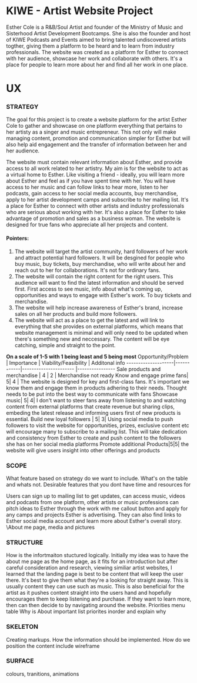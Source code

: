# KIWE - Artist Website Project

Esther Cole is a R&B/Soul Artist and founder of the Ministry of Music and Sisterhood Artist Development Bootcamps. 
She is also the founder and host of KIWE Podcasts and Events aimed to bring talented undiscovered artists togther, giving them a platform to be heard and to learn from industry professionals. 
The website was created as a platform for Esther to connect with her audience, showcase her work and collaborate with others. It's a place for people to learn more about her and find all her work in one place.

# UX
### STRATEGY
The goal for this project is to create a website platform for the artist Esther Cole to gather and showcase on one platform everything that pertains to her artisty as a singer and music entrepreneur. This not only will make managing content, promotion and communication simpler for Esther but will also help aid engagement and the transfer of information between her and her audience. 

The website must contain relevant information about Esther, and provide access to all work related to her artistry. My aim is for the website to act as a virtual home to Esther. Like visiting a friend - ideally, you will learn more about Esther and feel as if you have spent time with her. You will have access to her music and can follow links to hear more, listen to her podcasts, gain access to her social media accounts, buy merchandise, apply to her artist development camps and subscribe to her mailing list. It's a place for Esther to connect with other artists and industry professionals who are serious about working with her. It's also a place for Esther to take advantage of promotion and sales as a business woman. The website is designed for true fans who appreciate all her projects and content.

#### Pointers:

1. The website will target the artist community, hard followers of her work and attract potential hard followers. It will be desgined for people who buy music, buy tickets, buy merchandise, who will write about her and reach out to her for collaborations. It's not for ordinary fans. 
2. The website will contain the right content for the right users. This audience will want to find the latest information and should be served first. First access to see music, info about what's coming up, opportunities and ways to engage with Esther's work. To buy tickets and merchandise.
3. The website will help increase awareness of Esther's brand, increase sales on all her products and  build more followers. 
4. The website will act as a place to get the latest and will link to everything that she provides on external platforms, which means that website management is minimal and will only need to be updated when there's something new and neccessary. The content will be eye catching, simple and straight to the point.

**On a scale of 1-5 with 1 being least and 5 being most**
Opportunity/Problem | Importance | Viability/Feasibility | Additonal info
--------------------|------------|---------------------- |----------------
Sale products and merchandise | 4 | 2 | Merchandise not ready
Know and engage prime fans| 5| 4 | The website is designed for key and first-class fans. It's important we know them and engage them in products adhering to their needs. Thought needs to be put into the best way to communicate with fans
Showcase music| 5| 4| I don't want to steer fans away from listening to and watching content from external platforms that create revenue but sharing clips, embeding the latest release and informing users first of new products is essential.
Build new loyal followers | 5| 3| Using social media to push followers to visit the website for opportunities, prizes, exclusive content etc will encourage many to subscribe to a mailing list. This will take dedication and consistency from Esther to create and push content to the followers she has on her social media platforms
Promote additional Products|5|5| the website will give users insight into other offerings and products
### SCOPE
What feature based on strategy do we want to include. What's on the table and whats not.
Desirable features that you dont have time and resources for

Users can sign up to mailing list to get updates, can access music, videos and podcasts from one platform, other artists or music professions can pitch ideas to Esther through the work with me callout button and apply for any camps and projects Esther is advertising. They can also find links to Esther social media account and learn more about Esther's overall story.
\About me page, media and pictures

### STRUCTURE
How is the infortmaiton stuctured logically. 
Initially my idea was to have the about me page as the home page, as it fits for an introduction but after careful consideration and research, viewing similiar artist websites, I learned that the landing page is best to be content that will keep the user there. It's best to give them what they're a looking for straight away. This is usually content they can use such as music. This is also beneficial for the artist as it pushes content straight into the users hand and hopefully encourages them to keep listening and purchase. If they want to learn more, then can then decide to by navigating around the website.
Priorities menu table
Why is About important
list priorites inorder and explain why

### SKELETON
Creating markups. How the information should be implemented. How do we position the content
include wireframe
### SURFACE
colours, tranitions, animations